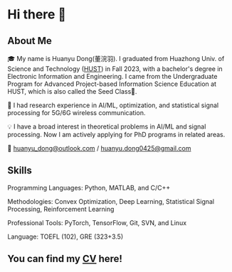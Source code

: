 # Hi there 👋
## About Me
:mortar_board: My name is Huanyu Dong(董浣羽). I graduated from Huazhong Univ. of Science and Technology ([HUST][2]) in Fall 2023, with a bachelor's degree in Electronic Information and Engineering. I came from the Undergraduate Program for Advanced Project-based Information Science Education at HUST, which is also called the Seed Class🌱.

:book: I had research experience in AI/ML, optimization, and statistical signal processing for 5G/6G wireless communication.  

:bulb: I have a broad interest in theoretical problems in AI/ML and signal processing. Now I am actively applying for PhD programs in related areas.  

:email: huanyu_dong@outlook.com / huanyu.dong0425@gmail.com

## Skills
Programming Languages: Python, MATLAB, and C/C++

Methodologies: Convex Optimization, Deep Learning, Statistical Signal Processing, Reinforcement Learning

Professional Tools: PyTorch, TensorFlow, Git, SVN, and Linux

Language: TOEFL (102), GRE (323+3.5)

## You can find my [CV][1] here!

[1]: https://drive.google.com/file/d/1jHXuATGELHaYRnXNOimfdseVKO56b7yI/view?usp=drive_link
[2]: https://www.topuniversities.com/universities/huazhong-university-science-technology
<!--
**Aplacaca/Aplacaca** is a ✨ _special_ ✨ repository because its `README.md` (this file) appears on your GitHub profile.

Here are some ideas to get you started:

- 🔭 I’m currently working on ...
- 🌱 I’m currently learning ...
- 👯 I’m looking to collaborate on ...
- 🤔 I’m looking for help with ...
- 💬 Ask me about ...
- 📫 How to reach me: ...
- 😄 Pronouns: ...
- ⚡ Fun fact: ...
-->
